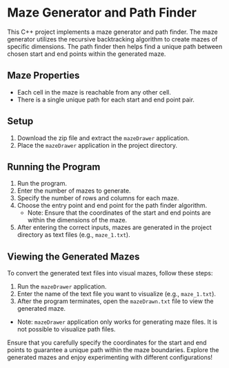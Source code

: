 # Maze Generator and Path Finder

This C++ project implements a maze generator and path finder. The maze generator utilizes the recursive backtracking algorithm to create mazes of specific dimensions. The path finder then helps find a unique path between chosen start and end points within the generated maze.

## Maze Properties

- Each cell in the maze is reachable from any other cell.
- There is a single unique path for each start and end point pair.

## Setup

1. Download the zip file and extract the `mazeDrawer` application.
2. Place the `mazeDrawer` application in the project directory.

## Running the Program

1. Run the program.
2. Enter the number of mazes to generate.
3. Specify the number of rows and columns for each maze.
4. Choose the entry point and end point for the path finder algorithm.
   - Note: Ensure that the coordinates of the start and end points are within the dimensions of the maze.
5. After entering the correct inputs, mazes are generated in the project directory as text files (e.g., `maze_1.txt`).

## Viewing the Generated Mazes

To convert the generated text files into visual mazes, follow these steps:

1. Run the `mazeDrawer` application.
2. Enter the name of the text file you want to visualize (e.g., `maze_1.txt`).
3. After the program terminates, open the `mazeDrawn.txt` file to view the generated maze.
- Note: `mazeDrawer` application only works for generating maze files. It is not possible to visualize path files.

Ensure that you carefully specify the coordinates for the start and end points to guarantee a unique path within the maze boundaries. Explore the generated mazes and enjoy experimenting with different configurations!
